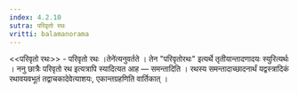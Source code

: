 ```yaml
---
index: 4.2.10
sutra: परिवृतो रथः
vritti: balamanorama
---
```


<<परिवृतो रथः>> - परिवृतो रथः ।तेने॑त्यनुवर्तते । तेन "परिवृतोरथः" इत्यर्थे तृतीयान्तादणादयः स्युरित्यर्थः । ननु छात्रैः परिवृतो रथ इत्यत्रापि स्यादित्यत आह — समन्तादिति । रथस्य समन्तादाच्छादनार्थं यद्वस्त्रादिकं रथावयवभूतं तद्वाचकादेवेत्याशयः, एकान्तग्रहणिति वार्तिकात् ।